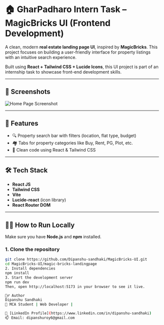 # 🏠 GharPadharo Intern Task – MagicBricks UI (Frontend Development)

A clean, modern **real estate landing page UI**, inspired by **MagicBricks**. This project focuses on building a user-friendly interface for property listings with an intuitive search experience.

Built using **React + Tailwind CSS + Lucide Icons**, this UI project is part of an internship task to showcase front-end development skills.

---

## 📸 Screenshots

![Home Page Screenshot](screenshots/homepage.png)

---

## 🚀 Features

- 🔍 Property search bar with filters (location, flat type, budget)
- 🏘️ Tabs for property categories like Buy, Rent, PG, Plot, etc.
- 🎯 Clean code using React & Tailwind CSS

---

## 🛠️ Tech Stack

- **React JS**  
- **Tailwind CSS**  
- **Vite**  
- **Lucide-react** (icon library)  
- **React Router DOM**  

---

## 🧑‍💻 How to Run Locally

Make sure you have **Node.js** and **npm** installed.

### 1. Clone the repository

```bash
git clone https://github.com/Dipanshu-sandhaki/MagicBricks-UI.git
cd MagicBricks-UI/magic-bricks-landingpage
2. Install dependencies
npm install
3. Start the development server
npm run dev
Then, open http://localhost:5173 in your browser to see it live.

🙋‍♂️ Author
Dipanshu Sandhaki
💼 MCA Student | Web Developer | 

🔗 [LinkedIn Profile](https://www.linkedin.com/in/dipanshu-sandhaki) 
📫 Email: dipanshuroy6@gmail.com
